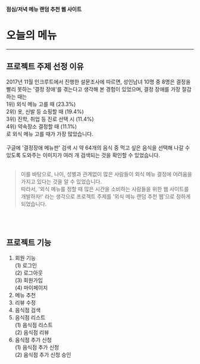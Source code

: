 #### 점심/저녁 메뉴 랜덤 추천 웹 사이트
# 오늘의 메뉴
* * *

## 프로젝트 주제 선정 이유
 2017년 11월 인크루트에서 진행한 설문조사에 따르면, 성인남녀 10명 중 8명은 결정을 빨리 못하는 '결정 장애'를 겪는다고 생각해 본 경험이 있었으며, 결정 장애를 가장 절감하는 때는  
1위) 외식 메뉴 고를 때 (23.3%)  
2위) 옷, 신발 등 쇼핑할 때 (19.4%)  
3위) 진학, 취업 등 진로 선택 시 (11.4%)  
4위) 약속장소 결정할 때 (11.1%)  
로 외식 메뉴 고를 때가 가장 많았습니다.  
 <br/>
 구글에 '결정장애 메뉴판' 검색 시 약 64개의 음식 중 먹고 싶은 음식을 선택해 나갈 수 있도록 도와주는 이미지가 여러 개 검색되는 것을 확인할 수 있었습니다.  
 <br/>
> 이를 바탕으로, 나이, 성별과 관계없이 많은 사람들이 외식 메뉴 결정에 어려움을 가지고 있다는 것을 알 수 있었습니다.  
 따라서, '외식 메뉴를 정할 때 많은 시간을 소비하는 사람들을 위한 웹 사이트를 개발하자!' 라는 생각으로 프로젝트 주제를 '외식 메뉴 랜덤 추천 웹'으로 정하게 되었습니다.
 
 <br/><br/>
 ## 프로젝트 기능
 1. 회원 기능  
 (1) 로그인  
 (2) 로그아웃  
 (3) 회원가입  
 (4) 마이페이지  
 2. 메뉴 추천  
 3. 리뷰 수정  
 4. 음식점 검색  
 5. 음식점 리스트  
 (1) 음식점 리스트  
 (2) 음식점 리뷰
 6. 음식점 추가 신청  
 (1) 음식점 추가 신청  
 (2) 음식점 추가 신청 승인  
